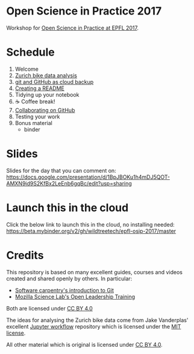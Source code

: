 # Open Science in Practice 2017
Workshop for [Open Science in Practice at EPFL 2017](https://osip2017.epfl.ch/).


# Schedule

1. Welcome
1. [Zurich bike data analysis](bikes-per-week.ipynb)
1. [git and GitHub as cloud backup](git-as-backup.md)
1. [Creating a README](write-a-readme.md)
1. Tidying up your notebook
1. ☕️ Coffee break!
1. [Collaborating on GitHub](github-collaboration.md)
1. Testing your work
1. Bonus material
    * binder


# Slides

Slides for the day that you can comment on: https://docs.google.com/presentation/d/1BpJBOKu1h4mDJ5QOT-AMXN9id9S2KfBx2LeEnb6gqBc/edit?usp=sharing


# Launch this in the cloud

Click the below link to launch this in the cloud, no installing needed:
https://beta.mybinder.org/v2/gh/wildtreetech/epfl-osip-2017/master


# Credits

This repository is based on many excellent guides, courses and videos created
and shared openly by others. In particular:

* [Software carpentry's introduction to Git](http://swcarpentry.github.io/git-novice/)
* [Mozilla Science Lab's Open Leadership Training](https://mozilla.github.io/open-leadership-training-series/)

Both are licensed under [CC BY 4.0](https://creativecommons.org/licenses/by/4.0/)

The ideas for analysing the Zurich bike data come from Jake Vanderplas' excellent
[Jupyter workflow](https://github.com/jakevdp/JupyterWorkflow) repository which
is licensed under the [MIT license](https://github.com/jakevdp/JupyterWorkflow/blob/master/LICENSE).

All other material which is original is licensed under [CC BY 4.0](https://creativecommons.org/licenses/by/4.0/).
